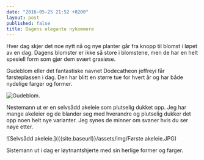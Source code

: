 ```yaml
---
date: "2016-05-25 21:52 +0200"
layout: post
published: false
title: Dagens elegante nykommere
---
```


Hver dag skjer det noe nytt nå og nye planter går fra knopp til blomst i løpet av en dag. Dagens blomster er ikke så store i blomstene, men de har en helt spesiell form som gjør dem svært grasiøse. 

Gudeblom eller det fantastiske navnet Dodecatheon jeffreyi får førsteplassen i dag. Den har blitt en større tue for hvert år og har både nydelige farger og former.

![Gudeblom.]({{site.baseurl}}/assets/img/Gudeblom.JPG)

<!--more-->

Nestemann ut er en selvsådd akeleie som plutselig dukket opp. Jeg har mange akeleier og de blander seg med hverandre og plutselig dukker det opp noen helt nye varianter. Jeg synes de minner om svaner hvis du ser nøye etter.

![Selvsådd akeleie.]({{site.baseurl}}/assets/img/Første akeleie.JPG)

Sistemann ut i dag er løytnantshjerte med sin herlige former og farger.

